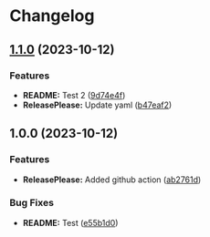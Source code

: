 # Changelog

## [1.1.0](https://github.com/DavidNowakowski/release-please-test-2/compare/v1.0.0...v1.1.0) (2023-10-12)


### Features

* **README:** Test 2 ([9d74e4f](https://github.com/DavidNowakowski/release-please-test-2/commit/9d74e4f30a5fdf1f0d8a3e9250f90ba14bc435ef))
* **ReleasePlease:** Update yaml ([b47eaf2](https://github.com/DavidNowakowski/release-please-test-2/commit/b47eaf233fc69495e5749b08002d98b60bea092a))

## 1.0.0 (2023-10-12)


### Features

* **ReleasePlease:** Added github action ([ab2761d](https://github.com/DavidNowakowski/release-please-test-2/commit/ab2761d33b96357818cc6e766350ecad35c199fa))


### Bug Fixes

* **README:** Test ([e55b1d0](https://github.com/DavidNowakowski/release-please-test-2/commit/e55b1d06e8086c6ccd63035d75e4166f90a07ff7))
